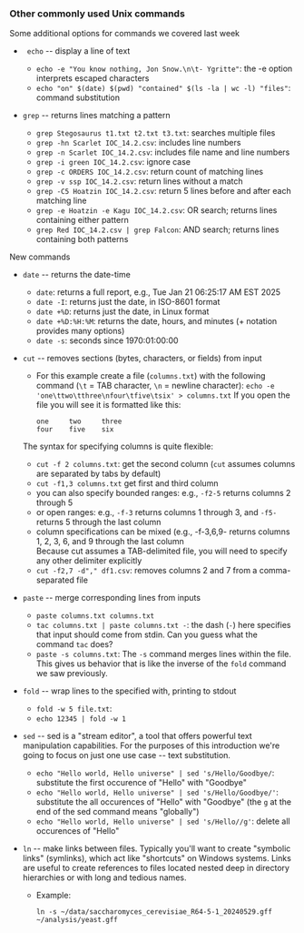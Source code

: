 

### Other commonly used Unix commands

Some additional options for commands we covered last week

* ` echo` -- display a line of text
    - `echo -e "You know nothing, Jon Snow.\n\t- Ygritte"`: the -e option interprets escaped characters
    - `echo "on" $(date) $(pwd) "contained" $(ls -la | wc -l) "files"`: command substitution
  
* `grep` -- returns lines matching a pattern   
  - `grep Stegosaurus t1.txt t2.txt t3.txt`: searches multiple files
  - `grep -hn Scarlet IOC_14.2.csv`:	includes line numbers
  - `grep -n Scarlet IOC_14.2.csv`:	includes file name and line numbers
  - `grep -i green IOC_14.2.csv`:	ignore case
  - `grep -c ORDERS IOC_14.2.csv`: return count of matching lines
  - `grep -v ssp IOC_14.2.csv`: return lines without a match
  - `grep -C5 Hoatzin IOC_14.2.csv`: return 5 lines before and after each matching line
  - `grep -e Hoatzin -e Kagu IOC_14.2.csv`: OR search; returns lines containing either pattern
  - `grep Red IOC_14.2.csv | grep Falcon`: AND search; returns lines containing both patterns


New commands

* `date` -- returns the date-time
  - `date`: returns a full report, e.g., Tue Jan 21 06:25:17 AM EST 2025 
  - `date -I`: returns just the date, in ISO-8601 format
  - `date +%D`: returns just the date, in Linux format
  - `date +%D:%H:%M`: returns the date, hours, and minutes (+ notation provides many options) 
  - `date -s`: seconds since 1970:01:00:00

* `cut` -- removes sections (bytes, characters, or fields) from input
  - For this example create a file (`columns.txt`) with the following command (`\t` = TAB character, `\n` = newline character): 
    `echo -e 'one\ttwo\tthree\nfour\tfive\tsix' > columns.txt`
  If you open the file you will see it is formatted like this:
    ```
    one     two     three
    four    five    six
    ```
  The syntax for specifying columns is quite flexible:
  - `cut -f 2 columns.txt`: get the second column (`cut` assumes columns are separated by tabs by default)
  - `cut -f1,3 columns.txt` get first and third column
  - you can also specify bounded ranges: e.g., `-f2-5` returns columns 2 through 5
  - or open ranges: e.g., `-f-3` returns columns 1 through 3, and `-f5-` returns 5 through the last column
  - column specifications can be mixed (e.g., -f-3,6,9- returns columns 1, 2, 3, 6, and 9 through the last column  
  Because cut assumes a TAB-delimited file, you will need to specify any other delimiter explicitly
  - `cut -f2,7 -d"," df1.csv`: removes columns 2 and 7 from a comma-separated file

* `paste` -- merge corresponding lines from inputs
  - `paste columns.txt columns.txt`
  - `tac columns.txt | paste columns.txt -`: the dash (`-`) here specifies that input should come from stdin. Can you guess what the command `tac` does?
  - `paste -s columns.txt`: The `-s` command merges lines within the file. This gives us behavior that is like the inverse of the `fold` command we saw previously.

* `fold` -- wrap lines to the specified with, printing to stdout
  - `fold -w 5 file.txt`:
  - `echo 12345 | fold -w 1`

* `sed` -- sed is a "stream editor", a tool that offers powerful text manipulation capabilities.  For the purposes of this introduction we're going to focus on just one use case -- text substitution.
  - `echo "Hello world, Hello universe" | sed 's/Hello/Goodbye/`: substitute the first occurence of "Hello" with "Goodbye"
  - `echo "Hello world, Hello universe" | sed 's/Hello/Goodbye/'`: substitute the all occurences of "Hello" with "Goodbye" (the `g` at the end of the sed command means "globally")
  - `echo "Hello world, Hello universe" | sed 's/Hello//g'`: delete all occurences of "Hello"

* `ln` -- make links between files.  Typically you'll want to create "symbolic links" (symlinks), which act like "shortcuts" on Windows systems. Links are useful to create references to files located nested deep in directory hierarchies or with long and tedious names. 
    - Example: 

        ```
        ln -s ~/data/saccharomyces_cerevisiae_R64-5-1_20240529.gff ~/analysis/yeast.gff
        ```

